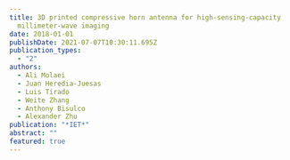 ```yaml
---
title: 3D printed compressive horn antenna for high-sensing-capacity
  millimeter-wave imaging
date: 2018-01-01
publishDate: 2021-07-07T10:30:11.695Z
publication_types:
  - "2"
authors:
  - Ali Molaei
  - Juan Heredia-Juesas
  - Luis Tirado
  - Weite Zhang
  - Anthony Bisulco
  - Alexander Zhu
publication: "*IET*"
abstract: ""
featured: true
---
```

